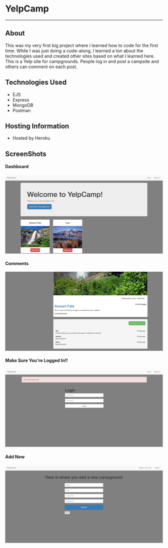 <h1>YelpCamp</h1>
<hr>

<h2>About</h2>
<p>
This was my very first big project where i learned how to code for the first time. While I was just doing a code-along, I learned a ton about
the technologies used and created other sites based on what I learned here.
This is a Yelp site for campgrounds. People log in and post a campsite and others can comment on each post.
</p>
  
  <h2>Technologies Used</h2>
  
  <ul>
    <li>EJS</li>
    <li>Express</li>
    <li>MongoDB</li>
    <li>Postman</li>

  </ul>
  
  <h2>Hosting Information</h2>
  <ul>
    <li>Hosted by Heroku</li>
  </ul>
  
  <h2>ScreenShots</h2>
  
  <h4>Dashboard</h4>
  <img src="https://github.com/stizout/yelpcamp/blob/master/images/Yelpcamp-%20dashboard.png"/>
  
  
  <h4>Comments</h4>
  <img src="https://github.com/stizout/yelpcamp/blob/master/images/yelpcamp-%20comments.png"/>
  
  
  <h4>Make Sure You're Logged In!!</h4>
  
  <img src="https://github.com/stizout/yelpcamp/blob/master/images/yelpcamp-%20login.png"/>
  
  <h4>Add New</h4>
  <img src="https://github.com/stizout/yelpcamp/blob/master/images/yelpcamp-new.png"/>
    
